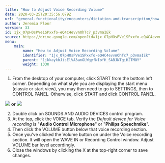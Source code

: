 ```yaml
---
title: "How to Adjust Voice Recording Volume"
date: 2020-03-25T20:35:56.079Z
url: "general-functionality/encounters/dictation-and-transcription/how-to-adjust-voice-recording-volume.html"
author: Jeremia Ploor
version: 33
id: 1jx_O7pHOsPVe1SPxxfo-eQ4C4evvnOhTc7_p3vmaIEk
source: https://drive.google.com/open?id=1jx_O7pHOsPVe1SPxxfo-eQ4C4evvnOhTc7_p3vmaIEk
menu:
    main:
        name: "How to Adjust Voice Recording Volume"
        identifier: "1jx_O7pHOsPVe1SPxxfo-eQ4C4evvnOhTc7_p3vmaIEk"
        parent: "1jkkaykbJisElVA3anGLWgyfNIofH_SABJNTgiH2TMOY"
        weight: 1330
---
```

1. From the desktop of your computer, click START from the bottom left corner. Depending on what style you are displaying the start menu (classic or start view), you may then need to go to SETTINGS, then to CONTROL PANEL. Otherwise, click START and click CONTROL PANEL.



![](../../../external_files/8bd0574f4abe3a887212d6d259838b99.png) **or** ![](../../../external_files/ebef7038ec6eb58b362f6655ad6cd6cb.png)



2. Double click on SOUNDS AND AUDIO DEVICES control program.
3. At the top, click the VOICE tab. Verify the <em>Default device for Voice recording</em> is "<strong>Audio Control Microphone</strong>" or "<strong>Philips Speechmike</strong>".
4. Then click the VOLUME button below that voice recording section.
5. Once you've clicked the Volume button on under the Voice recording section. It will open the WAVE IN or Recording Control window. Adjust VOLUME bar level accordingly.
6. Close the windows by clicking the X at the top-right corner to save changes.

